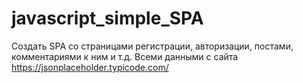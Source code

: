 # javascript_simple_SPA

Создать SPA со страницами регистрации, авторизации, постами, комментариями к ним и т.д. Всеми данными с
сайта https://jsonplaceholder.typicode.com/
